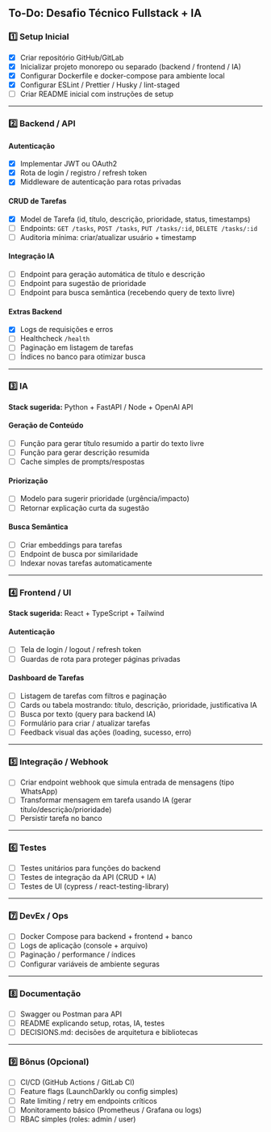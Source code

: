 
## **To-Do: Desafio Técnico Fullstack + IA**

### **1️⃣ Setup Inicial**

* [X] Criar repositório GitHub/GitLab
* [X] Inicializar projeto monorepo ou separado (backend / frontend / IA)
* [X] Configurar Dockerfile e docker-compose para ambiente local
* [X] Configurar ESLint / Prettier / Husky / lint-staged
* [ ] Criar README inicial com instruções de setup

---

### **2️⃣ Backend / API**

#### Autenticação

* [X] Implementar JWT ou OAuth2
* [X] Rota de login / registro / refresh token
* [X] Middleware de autenticação para rotas privadas

#### CRUD de Tarefas

* [X] Model de Tarefa (id, título, descrição, prioridade, status, timestamps)
* [ ] Endpoints: `GET /tasks`, `POST /tasks`, `PUT /tasks/:id`, `DELETE /tasks/:id`
* [ ] Auditoria mínima: criar/atualizar usuário + timestamp

#### Integração IA

* [ ] Endpoint para geração automática de título e descrição
* [ ] Endpoint para sugestão de prioridade
* [ ] Endpoint para busca semântica (recebendo query de texto livre)

#### Extras Backend

* [X] Logs de requisições e erros
* [ ] Healthcheck `/health`
* [ ] Paginação em listagem de tarefas
* [ ] Índices no banco para otimizar busca

---

### **3️⃣ IA**

**Stack sugerida:** Python + FastAPI / Node + OpenAI API

#### Geração de Conteúdo

* [ ] Função para gerar título resumido a partir do texto livre
* [ ] Função para gerar descrição resumida
* [ ] Cache simples de prompts/respostas

#### Priorização

* [ ] Modelo para sugerir prioridade (urgência/impacto)
* [ ] Retornar explicação curta da sugestão

#### Busca Semântica

* [ ] Criar embeddings para tarefas
* [ ] Endpoint de busca por similaridade
* [ ] Indexar novas tarefas automaticamente

---

### **4️⃣ Frontend / UI**

**Stack sugerida:** React + TypeScript + Tailwind

#### Autenticação

* [ ] Tela de login / logout / refresh token
* [ ] Guardas de rota para proteger páginas privadas

#### Dashboard de Tarefas

* [ ] Listagem de tarefas com filtros e paginação
* [ ] Cards ou tabela mostrando: título, descrição, prioridade, justificativa IA
* [ ] Busca por texto (query para backend IA)
* [ ] Formulário para criar / atualizar tarefas
* [ ] Feedback visual das ações (loading, sucesso, erro)

---

### **5️⃣ Integração / Webhook**

* [ ] Criar endpoint webhook que simula entrada de mensagens (tipo WhatsApp)
* [ ] Transformar mensagem em tarefa usando IA (gerar título/descrição/prioridade)
* [ ] Persistir tarefa no banco

---

### **6️⃣ Testes**

* [ ] Testes unitários para funções do backend
* [ ] Testes de integração da API (CRUD + IA)
* [ ] Testes de UI (cypress / react-testing-library)

---

### **7️⃣ DevEx / Ops**

* [ ] Docker Compose para backend + frontend + banco
* [ ] Logs de aplicação (console + arquivo)
* [ ] Paginação / performance / índices
* [ ] Configurar variáveis de ambiente seguras

---

### **8️⃣ Documentação**

* [ ] Swagger ou Postman para API
* [ ] README explicando setup, rotas, IA, testes
* [ ] DECISIONS.md: decisões de arquitetura e bibliotecas

---

### **9️⃣ Bônus (Opcional)**

* [ ] CI/CD (GitHub Actions / GitLab CI)
* [ ] Feature flags (LaunchDarkly ou config simples)
* [ ] Rate limiting / retry em endpoints críticos
* [ ] Monitoramento básico (Prometheus / Grafana ou logs)
* [ ] RBAC simples (roles: admin / user)

